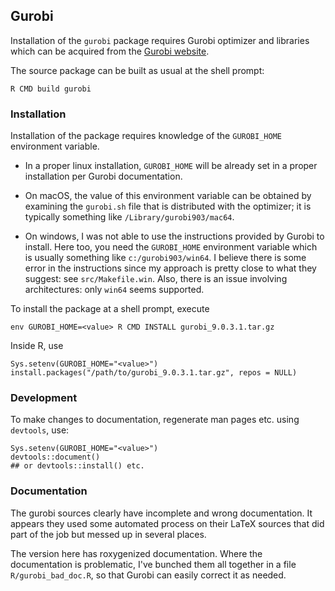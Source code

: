 ## Gurobi

Installation of the `gurobi` package requires Gurobi optimizer and
libraries which can be acquired from the [Gurobi
website](https://www.gurobi.com). 

The source package can be built as usual at the shell prompt:

```
R CMD build gurobi
```

### Installation

Installation of the package requires knowledge of the `GUROBI_HOME`
environment variable.

- In a proper linux installation, `GUROBI_HOME` will be already set in
  a proper installation per Gurobi documentation.

- On macOS, the value of this environment variable can be obtained by
  examining the `gurobi.sh` file that is distributed with the
  optimizer; it is typically something like
  `/Library/gurobi903/mac64`.

- On windows, I was not able to use the instructions provided by
  Gurobi to install. Here too, you need the `GUROBI_HOME` environment
  variable which is usually something like `c:/gurobi903/win64`.  I
  believe there is some error in the instructions since my approach is
  pretty close to what they suggest: see `src/Makefile.win`.  Also,
  there is an issue involving architectures: only `win64` seems
  supported. 

To install the package at a shell prompt, execute

```
env GUROBI_HOME=<value> R CMD INSTALL gurobi_9.0.3.1.tar.gz
```

Inside R, use

```
Sys.setenv(GUROBI_HOME="<value>")
install.packages("/path/to/gurobi_9.0.3.1.tar.gz", repos = NULL)
```

### Development

To make changes to documentation, regenerate man pages etc. using
`devtools`, use:

```
Sys.setenv(GUROBI_HOME="<value>")
devtools::document()
## or devtools::install() etc.
```

### Documentation

The gurobi sources clearly have incomplete and wrong documentation. It
appears they used some automated process on their LaTeX sources that
did part of the job but messed up in several places.

The version here has roxygenized documentation. Where the
documentation is problematic, I've bunched them all together in a file
`R/gurobi_bad_doc.R`, so that Gurobi can easily correct it as needed.

